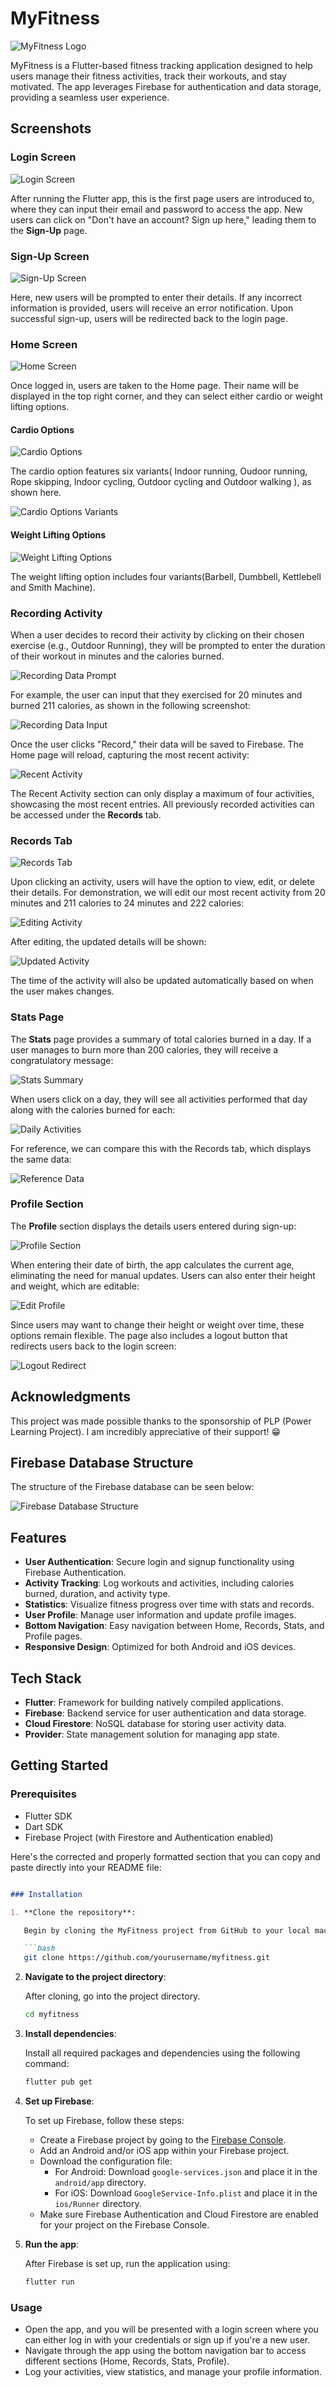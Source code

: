 # MyFitness

![MyFitness Logo](assets/logo.png)

MyFitness is a Flutter-based fitness tracking application designed to help users manage their fitness activities, track their workouts, and stay motivated. The app leverages Firebase for authentication and data storage, providing a seamless user experience.

## Screenshots

### Login Screen
![Login Screen](screenshots/login.png)

After running the Flutter app, this is the first page users are introduced to, where they can input their email and password to access the app. New users can click on "Don't have an account? Sign up here," leading them to the **Sign-Up** page.

### Sign-Up Screen
![Sign-Up Screen](screenshots/signup.png)

Here, new users will be prompted to enter their details. If any incorrect information is provided, users will receive an error notification. Upon successful sign-up, users will be redirected back to the login page.

### Home Screen
![Home Screen](screenshots/homepreview1.png)

Once logged in, users are taken to the Home page. Their name will be displayed in the top right corner, and they can select either cardio or weight lifting options.

#### Cardio Options
![Cardio Options](screenshots/cardio1.png)

The cardio option features six variants( Indoor running, Oudoor running, Rope skipping, Indoor cycling, Outdoor cycling and Outdoor walking ), as shown here.

![Cardio Options Variants](screenshots/cardio2.png)

#### Weight Lifting Options
![Weight Lifting Options](screenshots/weights.png)

The weight lifting option includes four variants(Barbell,  Dumbbell, Kettlebell and Smith Machine).


### Recording Activity
When a user decides to record their activity by clicking on their chosen exercise (e.g., Outdoor Running), they will be prompted to enter the duration of their workout in minutes and the calories burned.

![Recording Data Prompt](screenshots/recording_data1.png)

For example, the user can input that they exercised for 20 minutes and burned 211 calories, as shown in the following screenshot:

![Recording Data Input](screenshots/recording_data2.png)

Once the user clicks "Record," their data will be saved to Firebase. The Home page will reload, capturing the most recent activity:

![Recent Activity](screenshots/recording_data3.png)

The Recent Activity section can only display a maximum of four activities, showcasing the most recent entries. All previously recorded activities can be accessed under the **Records** tab.

### Records Tab
![Records Tab](screenshots/records.png)

Upon clicking an activity, users will have the option to view, edit, or delete their details. For demonstration, we will edit our most recent activity from 20 minutes and 211 calories to 24 minutes and 222 calories:

![Editing Activity](screenshots/records_2.png)

After editing, the updated details will be shown:

![Updated Activity](screenshots/records_3.png)

The time of the activity will also be updated automatically based on when the user makes changes.

### Stats Page
The **Stats** page provides a summary of total calories burned in a day. If a user manages to burn more than 200 calories, they will receive a congratulatory message:

![Stats Summary](screenshots/stats1.png)

When users click on a day, they will see all activities performed that day along with the calories burned for each:

![Daily Activities](screenshots/stats2.png)

For reference, we can compare this with the Records tab, which displays the same data:

![Reference Data](screenshots/records_4.png)

### Profile Section
The **Profile** section displays the details users entered during sign-up:

![Profile Section](screenshots/profile1.png)

When entering their date of birth, the app calculates the current age, eliminating the need for manual updates. Users can also enter their height and weight, which are editable:

![Edit Profile](screenshots/profile2.png)

Since users may want to change their height or weight over time, these options remain flexible. The page also includes a logout button that redirects users back to the login screen:

![Logout Redirect](screenshots/login.png)

## Acknowledgments
This project was made possible thanks to the sponsorship of PLP (Power Learning Project). I am incredibly appreciative of their support! 😁

## Firebase Database Structure
The structure of the Firebase database can be seen below:

![Firebase Database Structure](screenshots/firebasedb.png)

## Features

- **User Authentication**: Secure login and signup functionality using Firebase Authentication.
- **Activity Tracking**: Log workouts and activities, including calories burned, duration, and activity type.
- **Statistics**: Visualize fitness progress over time with stats and records.
- **User Profile**: Manage user information and update profile images.
- **Bottom Navigation**: Easy navigation between Home, Records, Stats, and Profile pages.
- **Responsive Design**: Optimized for both Android and iOS devices.

## Tech Stack

- **Flutter**: Framework for building natively compiled applications.
- **Firebase**: Backend service for user authentication and data storage.
- **Cloud Firestore**: NoSQL database for storing user activity data.
- **Provider**: State management solution for managing app state.

## Getting Started

### Prerequisites

- Flutter SDK
- Dart SDK
- Firebase Project (with Firestore and Authentication enabled)

Here's the corrected and properly formatted section that you can copy and paste directly into your README file:

```markdown

### Installation

1. **Clone the repository**:

   Begin by cloning the MyFitness project from GitHub to your local machine.

   ```bash
   git clone https://github.com/yourusername/myfitness.git
   ```

2. **Navigate to the project directory**:

   After cloning, go into the project directory.

   ```bash
   cd myfitness
   ```

3. **Install dependencies**:

   Install all required packages and dependencies using the following command:

   ```bash
   flutter pub get
   ```

4. **Set up Firebase**:

   To set up Firebase, follow these steps:

   - Create a Firebase project by going to the [Firebase Console](https://console.firebase.google.com/).
   - Add an Android and/or iOS app within your Firebase project.
   - Download the configuration file:
     - For Android: Download `google-services.json` and place it in the `android/app` directory.
     - For iOS: Download `GoogleService-Info.plist` and place it in the `ios/Runner` directory.
   - Make sure Firebase Authentication and Cloud Firestore are enabled for your project on the Firebase Console.

5. **Run the app**:

   After Firebase is set up, run the application using:

   ```bash
   flutter run
   ```

### Usage

- Open the app, and you will be presented with a login screen where you can either log in with your credentials or sign up if you're a new user.
- Navigate through the app using the bottom navigation bar to access different sections (Home, Records, Stats, Profile).
- Log your activities, view statistics, and manage your profile information.
```

